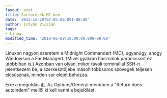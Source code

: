 ```yaml
---
layout: post
title: Sortörések MC-ben
date: '2013-12-28T07:05:00.001-08:00'
author: István Viczián
tags:
- Linux
modified_time: '2018-06-09T10:00:00.000-08:00'
---
```


Linuxon nagyon szeretem a Midnight Commandert (MC), ugyanúgy, ahogy
Windowson a Far Managert. (Mivel gyakran használok parancssort ez
utóbbiban is.) Azonban van olyan, mikor távoli terminállal SSH-n
jelentkezem be, a szerkesztőjébe másolt többsoros szövegek teljesen
elcsúsznak, minden sor elejét behúzza.

Erre a megoldás
[itt](https://mail.gnome.org/archives/mc/2010-February/msg00017.html).
Az Options/General menüben a "Return does autoindent" mellől ki kell
venni a bejelölést.
